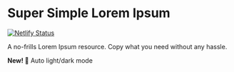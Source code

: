 # Super Simple Lorem Ipsum

[![Netlify Status](https://api.netlify.com/api/v1/badges/eedda7dd-ff02-4b4f-bebc-b42ecd858c69/deploy-status)](https://app.netlify.com/sites/supersimpleloremipsum/deploys)

A no-frills Lorem Ipsum resource. Copy what you need without any hassle.

**New! 🎉** Auto light/dark mode

